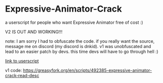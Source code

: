 # Expressive-Animator-Crack
a userscript for people who want Expressive Animator free of cost :)

V2 IS OUT AND WORKING!!!

note: I am sorry I had to obfuscate the code. if you really want the source, message me on discord (my discord is dnkid). v1 was unobfuscated and lead to an easier patch by devs. this time devs will have to go through hell :) 

[link to userscript](https://github.com/danthekidd/Expressive-Animator-Crack/raw/main/Expressive%20Animator%20Crack.user.js)

v1 code: https://greasyfork.org/en/scripts/492385-expressive-animator-crack-read-desc
